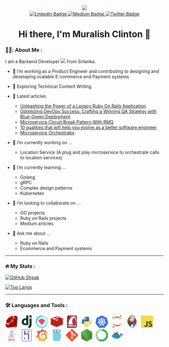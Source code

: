 <div id="header" align="center">
  <img src="https://media.giphy.com/media/M9gbBd9nbDrOTu1Mqx/giphy.gif" width="100"/>
  <div id="badges">
    <a href="https://www.linkedin.com/in/mcmuralishclint/">
      <img src="https://img.shields.io/badge/LinkedIn-blue?style=for-the-badge&logo=linkedin&logoColor=white" alt="LinkedIn Badge"/>
    </a>
    <a href="https://muralishclint.medium.com/">
      <img src="https://img.shields.io/badge/Medium-grey?style=for-the-badge&logo=medium&logoColor=white" alt="Medium Badge"/>
    </a>
    <a href="https://twitter.com/MuralishClinto4">
      <img src="https://img.shields.io/badge/Twitter-blue?style=for-the-badge&logo=twitter&logoColor=white" alt="Twitter Badge"/>
    </a>
  </div>
  <h1>
    Hi there, I'm Muralish Clinton 👋
  </h1>
</div>
<div align="center">
</div>

### 👨‍💻: About Me :
I am a Backend Developer <img src="https://media.giphy.com/media/WUlplcMpOCEmTGBtBW/giphy.gif" width="30"> from Srilanka.
- :telescope: I’m working as a Product Engineer and contributing to designing and developing scalable E-commerce and Payment systems

- :seedling: Exploring Technical Content Writing.

- :notebook_with_decorative_cover: Latest articles
  - [Unleashing the Power of a Legacy Ruby On Rails Application](https://levelup.gitconnected.com/unleashing-the-power-of-a-legacy-ruby-on-rails-application-ca321cbe89bc)
  - [Optimizing DevOps Success: Crafting a Winning QA Strategy with Blue-Green Deployment](https://levelup.gitconnected.com/optimizing-devops-success-crafting-a-winning-qa-strategy-with-blue-green-deployment-2eaf38a72826)
  - [Microservice Circuit Break Pattern With RMQ](https://levelup.gitconnected.com/microservice-circuit-breaker-pattern-with-rabbitmq-a8cc1ebd3c7c)
  - [10 qualities that will help you evolve as a better software engineer](https://muralishclint.medium.com/10-qualities-that-will-help-you-evolve-as-a-better-software-product-engineer-90e517b7e159)
  - [Microservice Orchestrator](https://medium.com/p/a24ee5935c15)
- 🔭 I’m currently working on ...
  - Location Service (A plug and play microservice to orchestrate calls to location services)

- 🌱 I’m currently learning ...
  - Golang
  - gRPC
  - Complex design patterns
  - Kubernetes
 
- 👯 I’m looking to collaborate on ...
  - GO projects
  - Ruby on Rails projects
  - Medium articles

- 💬 Ask me about ...
  - Ruby on Rails
  - Ecommerce and Payment systems   

---

### :fire: My Stats :
[![GitHub Streak](http://github-readme-streak-stats.herokuapp.com?user=mcmuralishclint&theme=dark&background=000000)](https://git.io/streak-stats)

[![Top Langs](https://github-readme-stats.vercel.app/api/top-langs/?username=mcmuralishclint&layout=compact&theme=vision-friendly-dark)](https://github.com/anuraghazra/github-readme-stats)

---

### :hammer_and_wrench: Languages and Tools :
<div>
  <img src="https://github.com/devicons/devicon/blob/master/icons/ruby/ruby-original.svg" title="Ruby" alt="Ruby" width="40" height="40"/>&nbsp;
  <img src="https://github.com/devicons/devicon/blob/master/icons/django/django-plain.svg" title="Django" alt="Django" width="40" height="40"/>&nbsp;
  <img src="https://github.com/devicons/devicon/blob/master/icons/rspec/rspec-original.svg" title="Rspec" alt="Rspec" width="40" height="40"/>&nbsp;
  <img src="https://github.com/devicons/devicon/blob/master/icons/redis/redis-original.svg" title="Redis" alt="Redis" width="40" height="40"/>&nbsp;
  <img src="https://github.com/devicons/devicon/blob/master/icons/rails/rails-original-wordmark.svg" title="Rails" alt="Rails" width="40" height="40"/>&nbsp;
  <img src="https://github.com/devicons/devicon/blob/master/icons/python/python-original.svg" title="Python" alt="Python" width="40" height="40"/>&nbsp;
  <img src="https://github.com/devicons/devicon/blob/master/icons/kubernetes/kubernetes-plain.svg" title="K8s" alt="K8s" width="40" height="40"/>&nbsp;
  <img src="https://github.com/devicons/devicon/blob/master/icons/jupyter/jupyter-original.svg" title="Jupyter" alt="Jupyter" width="40" height="40"/>&nbsp;
  <img src="https://github.com/devicons/devicon/blob/master/icons/jenkins/jenkins-original.svg" title="Jenkins" alt="Jenkins" width="40" height="40"/>&nbsp;
  <img src="https://github.com/devicons/devicon/blob/master/icons/javascript/javascript-original.svg" title="JS" alt="JS" width="40" height="40"/>&nbsp;
  <img src="https://github.com/devicons/devicon/blob/master/icons/java/java-original-wordmark.svg" title="Java" alt="Java" width="40" height="40"/>&nbsp;
  <img src="https://github.com/devicons/devicon/blob/master/icons/heroku/heroku-original.svg" title="Heroku" alt="Heroku" width="40" height="40"/>&nbsp;
  <img src="https://github.com/devicons/devicon/blob/master/icons/grafana/grafana-original.svg" title="Grafana" alt="Grafana" width="40" height="40"/>&nbsp;
  <img src="https://github.com/devicons/devicon/blob/master/icons/go/go-original.svg" title="GO" alt="GO" width="40" height="40"/>&nbsp;
  <img src="https://github.com/devicons/devicon/blob/master/icons/git/git-original.svg" title="GIT" alt="GIT" width="40" height="40"/>&nbsp;
  <img src="https://github.com/devicons/devicon/blob/master/icons/nodejs/nodejs-original.svg" title="Nodejs" alt="Nodejs" width="40" height="40"/>&nbsp;
  <img src="https://github.com/devicons/devicon/blob/master/icons/anaconda/anaconda-original.svg" title="Anaconda" alt="Anaconda" width="40" height="40"/>&nbsp;
  <img src="https://github.com/devicons/devicon/blob/master/icons/docker/docker-original.svg" title="Docker" alt="Docker" width="40" height="40"/>&nbsp;
 </div>
